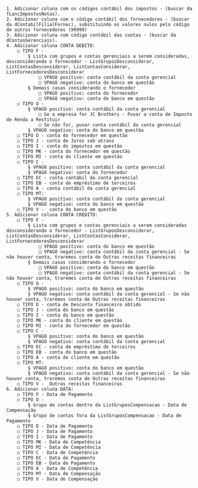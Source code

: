 	1. Adicionar coluna com os códigos contábil dos impostos - (buscar da fLancImpostosNotas).
	2. Adicionar coluna com o código contábil dos fornecedores - (buscar da dContabilFilialFornec), substituindo os valores nulos pelo código de outros fornecedores (99999)
	3. Adicionar coluna com código contábil das contas - (buscar da dContasGerenciais).
	4. Adicionar coluna CONTA DEBITO:
		○ TIPO F - 
			§ Lista com grupos e contas gerenciais a serem consideradas, desconsiderando o fornecedor - ListGruposDesconsiderar, ListContasDesconsiderar, ListContasConsiderar, ListFornecedoresDesconsiderar
				□ VPAGO positivo: conta contábil da conta gerencial
				□ VPAGO negativo: conta do banco em questão 
			§ Demais casas considerando o fornecedor
				□ VPAGO positivo: conta do fornecedor
				□ VPAGO negativo: conta do banco em questão 
		○ TIPO O -
			§ VPAGO positivo: conta contábil da conta gerencial
				□ Se a empresa for JC Brothers - Puxar a conta de Imposto de Renda a Restituir
				□ Se não for, puxar conta contábil da conta gerencial
			§ VPAGO negativo: conta do banco em questão
		○ TIPO D - conta do fornecedor em questão
		○ TIPO J - conta de Juros sob atraso
		○ TIPO I - conta do impostos em questão 
		○ TIPO MK - conta do fornecedor em questão
		○ TIPO MI - conta do cliente em questão
		○ TIPO C - 
			§ VPAGO positivo: conta contábil da conta gerencial 
			§ VPAGO negativo: conta do fornecedor
		○ TIPO EC - conta contábil da conta gerencial
		○ TIPO EB - conta de empréstimo de terceiros
		○ TIPO A - conta contábil da conta gerencial
		○ TIPO MT:
			§ VPAGO positivo: conta contábil da conta gerencial
			§ VPAGO negativo: conta do banco em questão
		○ TIPO V -  conta do banco em questão
	5. Adicionar coluna CONTA CREDITO:
		○ TIPO F -
			§ Lista com grupos e contas gerenciais a serem consideradas desconsiderando o fornecedor - ListGruposDesconsiderar, ListContasDesconsiderar, ListContasConsiderar, ListFornecedoresDesconsiderar
				□ VPAGO positivo: conta do banco em questão 
				□ VPAGO negativo: conta contábil da conta gerencial - Se não houver conta, traremos conta de Outras receitas financeiras
			§ Demais casas considerando o fornecedor
				□ VPAGO positivo: conta do banco em questão 
				□ VPAGO negativo: conta contábil da conta gerencial - Se não houver conta, traremos conta de Outras receitas financeiras
		○ TIPO O - 
			§ VPAGO positivo: conta do banco em questão
			§ VPAGO negativo: conta contábil da conta gerencial - Se não houver conta, traremos conta de Outras receitas financeiras
		○ TIPO D - conta de Desconto financeiro obtido
		○ TIPO J - conta do banco em questão 
		○ TIPO I - conta do banco em questão
		○ TIPO MK - conta do cliente em questão
		○ TIPO MI - conta do fornecedor em questão
		○ TIPO C - 
			§ VPAGO positivo: conta do banco em questão
			§ VPAGO negativo: conta contábil da conta gerencial
		○ TIPO EC - conta de empréstimo de terceiros
		○ TIPO EB - conta do banco em questão
		○ TIPO A - conta de cliente em questão
		○ TIPO MT:
			§ VPAGO positivo: conta do banco em questão
			§ VPAGO negativo: conta contábil da conta gerencial - Se não houver conta, traremos conta de Outras receitas financeiras
		○ TIPO V -  Outras receitas financeiras
	6. Adicionar coluna DATA:
		○ TIPO F - Data de Pagamento
		○ TIPO O - 
			§ Grupo de contas dentro da ListGruposCompensacao - Data de Compensação
			§ Grupo de contas fora da ListGruposCompensacao - Data de Pagamento
		○ TIPO D - Data de Pagamento
		○ TIPO J - Data de Pagamento
		○ TIPO I - Data de Pagamento
		○ TIPO MK - Data de Competência
		○ TIPO MI - Data de Competência
		○ TIPO C - Data de Competência
		○ TIPO EC - Data de Pagamento
		○ TIPO EB - Data de Pagamento
		○ TIPO A - Data de Competência
		○ TIPO MT - Data de Compensação
		○ TIPO V - Data de Compensação
